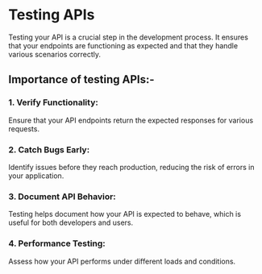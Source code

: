 # Testing APIs
Testing your API is a crucial step in the development process. It ensures that your endpoints are functioning as expected and that they handle various scenarios correctly.

## Importance of testing APIs:-
### 1. Verify Functionality: 
Ensure that your API endpoints return the expected responses for various requests.

### 2. Catch Bugs Early: 
Identify issues before they reach production, reducing the risk of errors in your application.

### 3. Document API Behavior: 
Testing helps document how your API is expected to behave, which is useful for both developers and users.

### 4. Performance Testing: 
Assess how your API performs under different loads and conditions.
